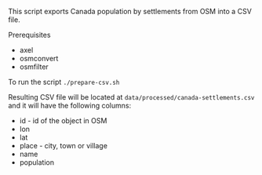This script exports Canada population by settlements from OSM into a CSV file.

Prerequisites
- axel
- osmconvert
- osmfilter

To run the script `./prepare-csv.sh`

Resulting CSV file will be located at `data/processed/canada-settlements.csv` and it will have the following columns:
- id - id of the object in OSM
- lon
- lat
- place - city, town or village
- name
- population
